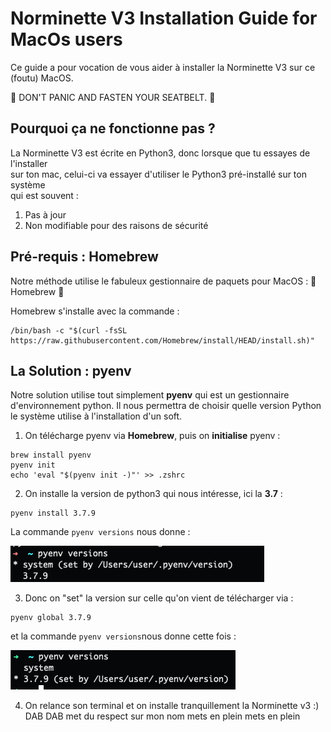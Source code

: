 # Norminette V3 Installation Guide for MacOs users

Ce guide a pour vocation de vous aider à installer la Norminette V3 sur ce (foutu) MacOS.

🛫  DON'T PANIC AND FASTEN YOUR SEATBELT. 🛬

## Pourquoi ça ne fonctionne pas ? 

La Norminette V3 est écrite en Python3, donc lorsque que tu essayes de l'installer \
sur ton mac, celui-ci va essayer d'utiliser le Python3 pré-installé sur ton système \
qui est souvent :
1) Pas à jour
2) Non modifiable pour des raisons de sécurité

## Pré-requis : Homebrew
Notre méthode utilise le fabuleux gestionnaire de paquets pour MacOS : 🍺 Homebrew 🍺

Homebrew s'installe avec la commande :

```
/bin/bash -c "$(curl -fsSL https://raw.githubusercontent.com/Homebrew/install/HEAD/install.sh)"
```

## La Solution : pyenv

Notre solution utilise tout simplement **pyenv** qui est un gestionnaire d'environnement python. Il nous permettra de choisir quelle version Python le système utilise à l'installation d'un soft. 

1) On télécharge pyenv via **Homebrew**, puis on **initialise** pyenv : 
```
brew install pyenv
pyenv init
echo 'eval "$(pyenv init -)"' >> .zshrc
```

2) On installe la version de python3 qui nous intéresse, ici la **3.7** :
```
pyenv install 3.7.9
```

La commande `pyenv versions` nous donne : 

![Capture d'écran](./img/Screenshot.png)

3) Donc on "set" la version sur celle qu'on vient de télécharger via :
```
pyenv global 3.7.9
```

et la commande `pyenv versions`nous donne cette fois : 

![Capture d'écran](./img/Screenshot2.png)

4) On relance son terminal et on installe tranquillement la Norminette v3 :) 
DAB DAB met du respect sur mon nom mets en plein mets en plein